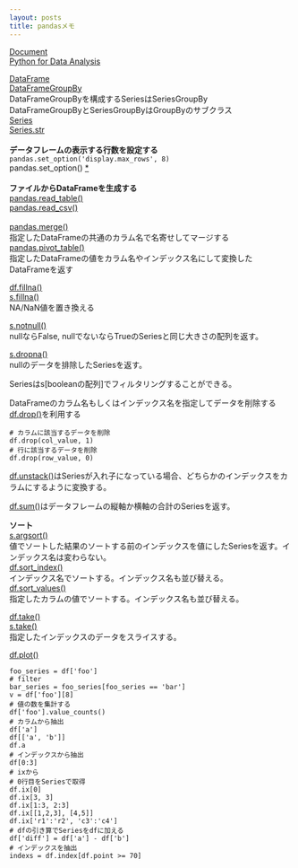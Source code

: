 ```yaml
---
layout: posts
title: pandasメモ
---
```

[Document](http://pandas.pydata.org/pandas-docs/stable/)  
[Python for Data Analysis](https://github.com/pydata/pydata-book)   
  
[DataFrame](http://pandas.pydata.org/pandas-docs/stable/api.html#dataframe)  
[DataFrameGroupBy](http://pandas.pydata.org/pandas-docs/stable/api.html#groupby)  
DataFrameGroupByを構成するSeriesはSeriesGroupBy    
DataFrameGroupByとSeriesGroupByはGroupByのサブクラス   
[Series](http://pandas.pydata.org/pandas-docs/stable/api.html#series)  
[Series.str](http://pandas.pydata.org/pandas-docs/stable/api.html#string-handling)   
<br>
**データフレームの表示する行数を設定する**  
`pandas.set_option('display.max_rows', 8)`  
pandas.set_option() [*](http://pandas.pydata.org/pandas-docs/stable/generated/pandas.set_option.html)  
<br>
**ファイルからDataFrameを生成する**  
[pandas.read_table()](http://pandas.pydata.org/pandas-docs/stable/generated/pandas.read_table.html)  
[pandas.read_csv()](http://pandas.pydata.org/pandas-docs/stable/generated/pandas.read_csv.html)  
<br>
[pandas.merge()](http://pandas.pydata.org/pandas-docs/stable/generated/pandas.DataFrame.merge.html)  
指定したDataFrameの共通のカラム名で名寄せしてマージする  
[pandas.pivot_table()](http://pandas.pydata.org/pandas-docs/stable/generated/pandas.pivot_table.html)  
指定したDataFrameの値をカラム名やインデックス名にして変換したDataFrameを返す  

[df.fillna()](http://pandas.pydata.org/pandas-docs/stable/generated/pandas.DataFrame.fillna.html)  
[s.fillna()](http://pandas.pydata.org/pandas-docs/stable/generated/pandas.Series.fillna.html)  
NA/NaN値を置き換える  

[s.notnull()](http://pandas.pydata.org/pandas-docs/stable/generated/pandas.Series.notnull.html#pandas.Series.notnull)  
nullならFalse, nullでないならTrueのSeriesと同じ大きさの配列を返す。

[s.dropna()](http://pandas.pydata.org/pandas-docs/stable/generated/pandas.Series.dropna.html#pandas.Series.dropna)  
nullのデータを排除したSeriesを返す。   
 
Seriesはs[booleanの配列]でフィルタリングすることができる。  

DataFrameのカラム名もしくはインデックス名を指定してデータを削除する  
[df.drop()](http://pandas.pydata.org/pandas-docs/stable/generated/pandas.DataFrame.drop.html)を利用する  

```
# カラムに該当するデータを削除
df.drop(col_value, 1)
# 行に該当するデータを削除
df.drop(row_value, 0)
```

[df.unstack()](http://pandas.pydata.org/pandas-docs/stable/generated/pandas.DataFrame.unstack.html)はSeriesが入れ子になっている場合、どちらかのインデックスをカラムにするように変換する。  

[df.sum()](http://pandas.pydata.org/pandas-docs/stable/generated/pandas.DataFrame.sum.html)はデータフレームの縦軸か横軸の合計のSeriesを返す。  

**ソート**  
[s.argsort()](http://pandas.pydata.org/pandas-docs/stable/generated/pandas.Series.argsort.html)  
値でソートした結果のソートする前のインデックスを値にしたSeriesを返す。インデックス名は変わらない。   
[df.sort_index()](http://pandas.pydata.org/pandas-docs/stable/generated/pandas.DataFrame.sort_index.html)  
インデックス名でソートする。インデックス名も並び替える。  
[df.sort_values()](http://pandas.pydata.org/pandas-docs/version/0.17.0/generated/pandas.DataFrame.sort_values.html)  
指定したカラムの値でソートする。インデックス名も並び替える。  

[df.take()](http://pandas.pydata.org/pandas-docs/stable/generated/pandas.DataFrame.take.html)  
[s.take()](http://pandas.pydata.org/pandas-docs/stable/generated/pandas.Series.take.html)  
指定したインデックスのデータをスライスする。  

[df.plot()](http://pandas.pydata.org/pandas-docs/stable/generated/pandas.DataFrame.plot.html)   




```
foo_series = df['foo']
# filter
bar_series = foo_series[foo_series == 'bar']
v = df['foo'][8]
# 値の数を集計する
df['foo'].value_counts()
# カラムから抽出
df['a']
df[['a', 'b']]
df.a
# インデックスから抽出
df[0:3]
# ixから
# 0行目をSeriesで取得
df.ix[0]
df.ix[3, 3]
df.ix[1:3, 2:3]
df.ix[[1,2,3], [4,5]]
df.ix['r1':'r2', 'c3':'c4']
# dfの引き算でSeriesをdfに加える
df['diff'] = df['a'] - df['b']
# インデックスを抽出
indexs = df.index[df.point >= 70]
```

